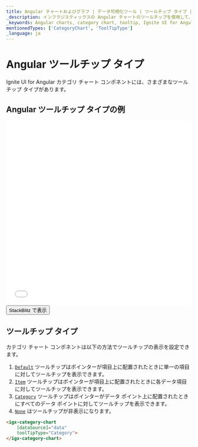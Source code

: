 ```yaml
---
title: Angular チャートおよびグラフ | データ可視化ツール | ツールチップ タイプ | インフラジスティックス
_description: インフラジスティックスの Angular チャートのツールチップを使用して、重要なデータを表示します。インフラジスティックスの Ignite UI for Angular グラフ チュートリアルを是非お試しください!
_keywords: Angular charts, category chart, tooltip, Ignite UI for Angular, Infragistics, Angular チャート, カテゴリ チャート, ツールチップ, インフラジスティックス
mentionedTypes: ['CategoryChart', 'ToolTipType']
_language: ja
---
```


# Angular ツールチップ タイプ

Ignite UI for Angular カテゴリ チャート コンポネントには、さまざまなツールチップ タイプがあります。

## Angular ツールチップ タイプの例

<div class="sample-container loading" style="height: 500px">
    <iframe id="category-chart-tooltip-types-iframe" src='{environment:dvDemosBaseUrl}/charts/category-chart-tooltip-types' width="100%" height="100%" seamless frameBorder="0" onload="onXPlatSampleIframeContentLoaded(this);" alt="Angular ツールチップ タイプの例"></iframe>
</div>
<div>
    <button data-localize="stackblitz" class="stackblitz-btn"   data-iframe-id="category-chart-tooltip-types-iframe" data-demos-base-url="{environment:dvDemosBaseUrl}">StackBlitz で表示
    </button>


</div>
<div class="divider--half"></div>

## ツールチップ タイプ

カテゴリ チャート コンポネントは以下の方法でツールチップの表示を設定できます。

1.  [`Default`]({environment:dvapibaseurl}/products/ignite-ui-angular/api/docs/typescript/latest/enums/tooltiptype.html#default) ツールチップはポインターが項目上に配置されたときに単一の項目に対してツールチップを表示できます。
2.  [`Item`]({environment:dvapibaseurl}/products/ignite-ui-angular/api/docs/typescript/latest/enums/tooltiptype.html#item) ツールチップはポインターが項目上に配置されたときに各データ項目に対してツールチップを表示できます。
3.  [`Category`]({environment:dvapibaseurl}/products/ignite-ui-angular/api/docs/typescript/latest/enums/tooltiptype.html#category) ツールチップはポインターがデータ ポイント上に配置されたときにすべてのデータ ポイントに対してツールチップを表示できます。
4.  [`None`]({environment:dvapibaseurl}/products/ignite-ui-angular/api/docs/typescript/latest/enums/tooltiptype.html#none) はツールチップが非表示になります。

```html
<igx-category-chart
    [dataSource]="data"
    toolTipType="Category">
</igx-category-chart>
```
